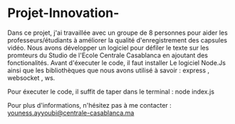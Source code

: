 # Projet-Innovation-
Dans ce projet, j'ai travaillée avec un groupe de 8 personnes pour aider les professeurs/étudiants à améliorer la qualité d'enregistrement des capsules vidéo.
Nous avons développer un logiciel pour défiler le texte sur les promteurs du Studio de l'Ecole Centrale Casablanca en ajoutant des fonctionalités.
Avant d'éxecuter le code, il faut installer Le logiciel Node.Js ainsi que les bibliothèques que nous avons utilisé à savoir : express , websocket , ws.

Pour éxecuter le code, il suffit de taper dans le terminal : node index.js

Pour plus d'informations, n'hésitez pas à me contacter : youness.ayyoubi@centrale-casablanca.ma
